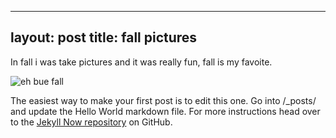 ---
layout: post
title: fall pictures
----

In fall i was take pictures and it was really fun, fall is my favoite.

![eh bue fall](/images/ebfall.jpg)

The easiest way to make your first post is to edit this one. Go into /_posts/ and update the Hello World markdown file. For more instructions head over to the [Jekyll Now repository](https://github.com/barryclark/jekyll-now) on GitHub.
